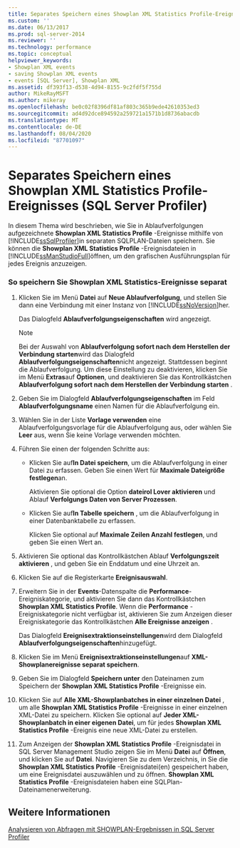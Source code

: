 ```yaml
---
title: Separates Speichern eines Showplan XML Statistics Profile-Ereignisses (SQL Server Profiler) | Microsoft-Dokumentation
ms.custom: ''
ms.date: 06/13/2017
ms.prod: sql-server-2014
ms.reviewer: ''
ms.technology: performance
ms.topic: conceptual
helpviewer_keywords:
- Showplan XML events
- saving Showplan XML events
- events [SQL Server], Showplan XML
ms.assetid: df393f13-d538-4d94-8155-9c2fdf5f755d
author: MikeRayMSFT
ms.author: mikeray
ms.openlocfilehash: be0c02f8396df81af803c365b9ede42610353ed3
ms.sourcegitcommit: ad4d92dce894592a259721a1571b1d8736abacdb
ms.translationtype: MT
ms.contentlocale: de-DE
ms.lasthandoff: 08/04/2020
ms.locfileid: "87701097"
---
```

# <a name="save-showplan-xml-statistics-profile-events-separately-sql-server-profiler"></a>Separates Speichern eines Showplan XML Statistics Profile-Ereignisses (SQL Server Profiler)
  In diesem Thema wird beschrieben, wie Sie in Ablaufverfolgungen aufgezeichnete **Showplan XML Statistics Profile** -Ereignisse mithilfe von [!INCLUDE[ssSqlProfiler](../../includes/sssqlprofiler-md.md)]in separaten SQLPLAN-Dateien speichern. Sie können die **Showplan XML Statistics Profile** -Ereignisdateien in [!INCLUDE[ssManStudioFull](../../includes/ssmanstudiofull-md.md)]öffnen, um den grafischen Ausführungsplan für jedes Ereignis anzuzeigen.  
  
### <a name="to-save-showplan-xml-statistics-events-separately"></a>So speichern Sie Showplan XML Statistics-Ereignisse separat  
  
1.  Klicken Sie im Menü **Datei** auf **Neue Ablaufverfolgung**, und stellen Sie dann eine Verbindung mit einer Instanz von [!INCLUDE[ssNoVersion](../../includes/ssnoversion-md.md)]her.  
  
     Das Dialogfeld **Ablaufverfolgungseigenschaften** wird angezeigt.  
  
    > [!NOTE]  
    >  Bei der Auswahl von **Ablaufverfolgung sofort nach dem Herstellen der Verbindung starten**wird das Dialogfeld **Ablaufverfolgungseigenschaften**nicht angezeigt. Stattdessen beginnt die Ablaufverfolgung. Um diese Einstellung zu deaktivieren, klicken Sie im Menü **Extras**auf **Optionen**, und deaktivieren Sie das Kontrollkästchen **Ablaufverfolgung sofort nach dem Herstellen der Verbindung starten** .  
  
2.  Geben Sie im Dialogfeld **Ablaufverfolgungseigenschaften** im Feld **Ablaufverfolgungsname** einen Namen für die Ablaufverfolgung ein.  
  
3.  Wählen Sie in der Liste **Vorlage verwenden** eine Ablaufverfolgungsvorlage für die Ablaufverfolgung aus, oder wählen Sie **Leer** aus, wenn Sie keine Vorlage verwenden möchten.  
  
4.  Führen Sie einen der folgenden Schritte aus:  
  
    -   Klicken Sie auf**In Datei speichern**, um die Ablaufverfolgung in einer Datei zu erfassen. Geben Sie einen Wert für **Maximale Dateigröße festlegen**an.  
  
         Aktivieren Sie optional die Option **dateirol Lover aktivieren** und Ablauf **Verfolgungs Daten von Server Prozessen**.  
  
    -   Klicken Sie auf**In Tabelle speichern** , um die Ablaufverfolgung in einer Datenbanktabelle zu erfassen.  
  
         Klicken Sie optional auf **Maximale Zeilen Anzahl festlegen**, und geben Sie einen Wert an.  
  
5.  Aktivieren Sie optional das Kontrollkästchen Ablauf **Verfolgungszeit aktivieren** , und geben Sie ein Enddatum und eine Uhrzeit an.  
  
6.  Klicken Sie auf die Registerkarte **Ereignisauswahl**.  
  
7.  Erweitern Sie in der **Events**-Datenspalte die **Performance**-Ereigniskategorie, und aktivieren Sie dann das Kontrollkästchen **Showplan XML Statistics Profile**. Wenn die **Performance** -Ereigniskategorie nicht verfügbar ist, aktivieren Sie zum Anzeigen dieser Ereigniskategorie das Kontrollkästchen **Alle Ereignisse anzeigen** .  
  
     Das Dialogfeld **Ereignisextraktionseinstellungen**wird dem Dialogfeld **Ablaufverfolgungseigenschaften**hinzugefügt.  
  
8.  Klicken Sie im Menü **Ereignisextraktionseinstellungen**auf **XML-Showplanereignisse separat speichern**.  
  
9. Geben Sie im Dialogfeld **Speichern unter** den Dateinamen zum Speichern der **Showplan XML Statistics Profile** -Ereignisse ein.  
  
10. Klicken Sie auf **Alle XML-Showplanbatches in einer einzelnen Datei** , um alle **Showplan XML Statistics Profile** -Ereignisse in einer einzelnen XML-Datei zu speichern. Klicken Sie optional auf **Jeder XML-Showplanbatch in einer eigenen Datei**, um für jedes **Showplan XML Statistics Profile** -Ereignis eine neue XML-Datei zu erstellen.  
  
11. Zum Anzeigen der **Showplan XML Statistics Profile** -Ereignisdatei in SQL Server Management Studio zeigen Sie im Menü **Datei** auf **Öffnen**, und klicken Sie auf **Datei**. Navigieren Sie zu dem Verzeichnis, in Sie die **Showplan XML Statistics Profile** -Ereignisdatei(en) gespeichert haben, um eine Ereignisdatei auszuwählen und zu öffnen. **Showplan XML Statistics Profile** -Ereignisdateien haben eine SQLPlan-Dateinamenerweiterung.  
  
## <a name="see-also"></a>Weitere Informationen  
 [Analysieren von Abfragen mit SHOWPLAN-Ergebnissen in SQL Server Profiler](../../tools/sql-server-profiler/analyze-queries-with-showplan-results-in-sql-server-profiler.md)  
  
  
